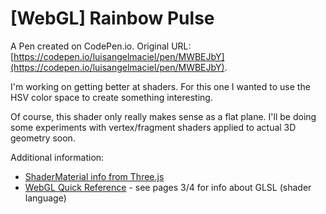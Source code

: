 # [WebGL] Rainbow Pulse

A Pen created on CodePen.io. Original URL: [https://codepen.io/luisangelmaciel/pen/MWBEJbY](https://codepen.io/luisangelmaciel/pen/MWBEJbY).

I'm working on getting better at shaders. For this one I wanted to use the HSV color space to create something interesting.

Of course, this shader only really makes sense as a flat plane. I'll be doing some experiments with vertex/fragment shaders applied to actual 3D geometry soon.

Additional information:

- [ShaderMaterial info from Three.js](https://threejs.org/docs/index.html#Reference/Materials/ShaderMaterial)
- [WebGL Quick Reference](https://www.khronos.org/files/webgl/webgl-reference-card-1_0.pdf) - see pages 3/4 for info about GLSL (shader language)